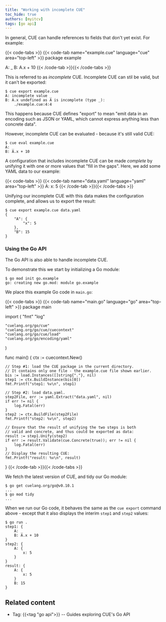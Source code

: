 ```yaml
---
title: "Working with incomplete CUE"
toc_hide: true
authors: [myitcv]
tags: [go api]
---
```


In general, CUE can handle references to fields that don't yet exist.
For example:

{{< code-tabs >}}
{{< code-tab name="example.cue" language="cue" area="top-left" >}}
package example

A: _
B: A.x + 10
{{< /code-tab >}}{{< /code-tabs >}}

This is referred to as *incomplete* CUE.
Incomplete CUE can stil be valid, but it can't be exported:

```text { title="TERMINAL" type="terminal" codeToCopy="Y3VlIGV4cG9ydCBleGFtcGxlLmN1ZQ==" }
$ cue export example.cue
A: incomplete value _
B: A.x undefined as A is incomplete (type _):
    ./example.cue:4:4
```

This happens because CUE defines "export" to mean "emit data in an encoding
such as JSON or YAML, which cannot express anything less than concrete data".

However, incomplete CUE can be evaluated - because it's still valid CUE:

```text { title="TERMINAL" type="terminal" codeToCopy="Y3VlIGV2YWwgZXhhbXBsZS5jdWU=" }
$ cue eval example.cue
A: _
B: A.x + 10
```

A configuration that includes incomplete CUE can be made *complete* by unifying
it with one or more values that "fill in the gaps".
Here, we add some YAML data to our example:

{{< code-tabs >}}
{{< code-tab name="data.yaml" language="yaml" area="top-left" >}}
A:
  x: 5
{{< /code-tab >}}{{< /code-tabs >}}

Unifying our incomplete CUE with this data makes the configuration complete,
and allows us to export the result:

```text { title="TERMINAL" type="terminal" codeToCopy="Y3VlIGV4cG9ydCBleGFtcGxlLmN1ZSBkYXRhLnlhbWw=" }
$ cue export example.cue data.yaml
{
    "A": {
        "x": 5
    },
    "B": 15
}
```

### Using the Go API

The Go API is also able to handle incomplete CUE.

To demonstrate this we start by initializing a Go module:

```text { title="TERMINAL" type="terminal" codeToCopy="Z28gbW9kIGluaXQgZ28uZXhhbXBsZQ==" }
$ go mod init go.example
go: creating new go.mod: module go.example
```

We place this example Go code in `main.go`:

{{< code-tabs >}}
{{< code-tab name="main.go" language="go" area="top-left" >}}
package main

import (
	"fmt"
	"log"

	"cuelang.org/go/cue"
	"cuelang.org/go/cue/cuecontext"
	"cuelang.org/go/cue/load"
	"cuelang.org/go/encoding/yaml"
)

func main() {
	ctx := cuecontext.New()

	// Step #1: load the CUE package in the current directory.
	// It contains only one file - the example.cue file shown earlier.
	bis := load.Instances([]string{"."}, nil)
	step1 := ctx.BuildInstance(bis[0])
	fmt.Printf("step1: %v\n", step1)

	// Step #2: load data.yaml.
	step2File, err := yaml.Extract("data.yaml", nil)
	if err != nil {
		log.Fatal(err)
	}
	step2 := ctx.BuildFile(step2File)
	fmt.Printf("step2: %v\n", step2)

	// Ensure that the result of unifying the two steps is both
	// valid and concrete, and thus could be exported as data:
	result := step1.Unify(step2)
	if err := result.Validate(cue.Concrete(true)); err != nil {
		log.Fatal(err)
	}
	// Display the resulting CUE:
	fmt.Printf("result: %v\n", result)
}
{{< /code-tab >}}{{< /code-tabs >}}

We fetch the latest version of CUE, and tidy our Go module:

```text { title="TERMINAL" type="terminal" codeToCopy="Z28gZ2V0IGN1ZWxhbmcub3JnL2dvQHYwLjEwLjEKZ28gbW9kIHRpZHk=" }
$ go get cuelang.org/go@v0.10.1
...
$ go mod tidy
...
```

When we run our Go code, it behaves the same as the `cue export` command above
\- except that it also displays the interim `step1` and `step2` values:

```text { title="TERMINAL" type="terminal" codeToCopy="Z28gcnVuIC4=" }
$ go run .
step1: {
	A: _
	B: A.x + 10
}
step2: {
	A: {
		x: 5
	}
}
result: {
	A: {
		x: 5
	}
	B: 15
}
```
## Related content

- Tag: {{<tag "go api">}} -- Guides exploring CUE's Go API
